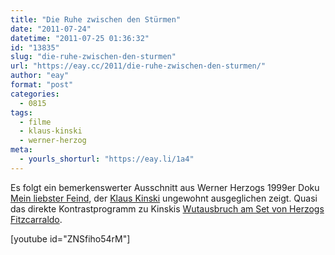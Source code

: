 ```yaml
---
title: "Die Ruhe zwischen den Stürmen"
date: "2011-07-24"
datetime: "2011-07-25 01:36:32"
id: "13835"
slug: "die-ruhe-zwischen-den-sturmen"
url: "https://eay.cc/2011/die-ruhe-zwischen-den-sturmen/"
author: "eay"
format: "post"
categories:
  - 0815
tags:
  - filme
  - klaus-kinski
  - werner-herzog
meta:
  - yourls_shorturl: "https://eay.li/1a4"
---
```


Es folgt ein bemerkenswerter Ausschnitt aus Werner Herzogs 1999er Doku [Mein liebster Feind](http://de.wikipedia.org/wiki/Mein_liebster_Feind), der [Klaus Kinski](http://de.wikipedia.org/wiki/Klaus_Kinski) ungewohnt ausgeglichen zeigt. Quasi das direkte Kontrastprogramm zu Kinskis [Wutausbruch am Set von Herzogs Fitzcarraldo](http://www.youtube.com/watch?v=75ADI9p2wHY).

\[youtube id="ZNSfiho54rM"\]

